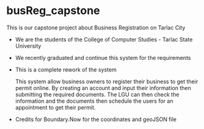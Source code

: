 # busReg_capstone

This is our capstone project about Business Registration on Tarlac City

- We are the students of the College of Computer Studies - Tarlac State University 

- We recently graduated and continue this system for the requirements

- This is a complete rework of the system


    This system allow business owners to register their business to get their permit online. 
    By creating an account and input their information then submitting the required documents.
    The LGU can then check the information and the documents then schedule the users for an 
    appointment to get their permit.

- Credits for Boundary.Now for the coordinates and geoJSON file